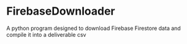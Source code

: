 # FirebaseDownloader
A python program designed to download Firebase Firestore data and compile it into a deliverable csv 
